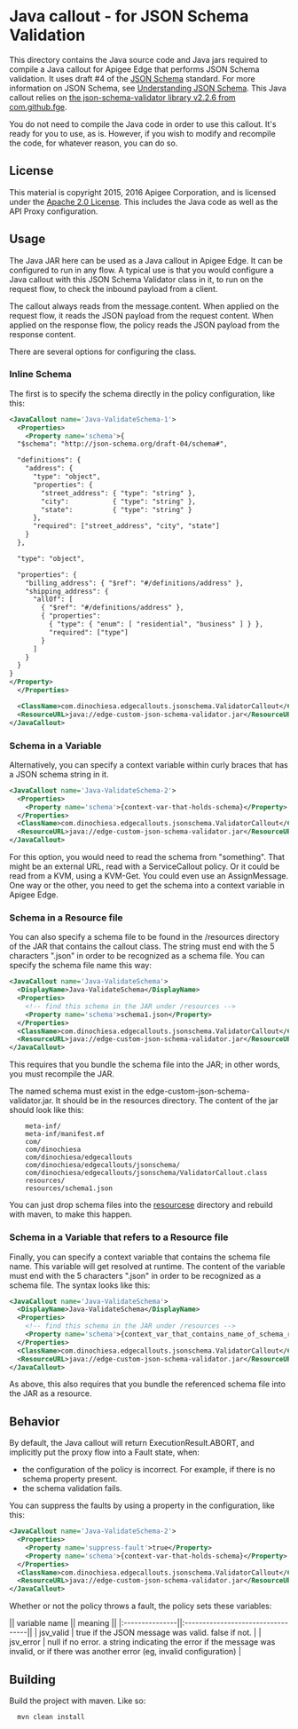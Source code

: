 # Java callout - for JSON Schema Validation

This directory contains the Java source code and Java jars required to
compile a Java callout for Apigee Edge that performs JSON Schema
validation.  It uses draft #4 of the [JSON Schema](https://tools.ietf.org/html/draft-wright-json-schema-00) standard.
For more information on JSON Schema, see [Understanding JSON Schema](https://spacetelescope.github.io/understanding-json-schema/structuring.html). 
This Java callout relies on [the json-schema-validator library v2.2.6 from com.github.fge](https://github.com/daveclayton/json-schema-validator). 

You do not need to compile the Java code in order to use this
callout. It's ready for you to use, as is. However, if you wish to modify and
recompile the code, for whatever reason, you can do so.

## License

This material is copyright 2015, 2016 Apigee Corporation, 
and is licensed under the [Apache 2.0 License](LICENSE). This includes the Java code as well as the API Proxy configuration. 


## Usage

The Java JAR here can be used as a Java callout in Apigee Edge. It can
be configured to run in any flow. A typical use is that you would
configure a Java callout with this JSON Schema Validator class in it, to
run on the request flow, to check the inbound payload from a client. 

The callout always reads from the message.content. When applied on the request flow, it reads the JSON payload from the request content. When applied on the response flow, the policy reads the JSON payload from the response content. 

There are several options for configuring the class.

### Inline Schema

The first is to specify the schema directly in the policy configuration, like this:

```xml
<JavaCallout name='Java-ValidateSchema-1'>
  <Properties>
    <Property name='schema'>{
  "$schema": "http://json-schema.org/draft-04/schema#",

  "definitions": {
    "address": {
      "type": "object",
      "properties": {
        "street_address": { "type": "string" },
        "city":           { "type": "string" },
        "state":          { "type": "string" }
      },
      "required": ["street_address", "city", "state"]
    }
  },

  "type": "object",

  "properties": {
    "billing_address": { "$ref": "#/definitions/address" },
    "shipping_address": {
      "allOf": [
        { "$ref": "#/definitions/address" },
        { "properties":
          { "type": { "enum": [ "residential", "business" ] } },
          "required": ["type"]
        }
      ]
    }
  }
}
</Property>
  </Properties>

  <ClassName>com.dinochiesa.edgecallouts.jsonschema.ValidatorCallout</ClassName>
  <ResourceURL>java://edge-custom-json-schema-validator.jar</ResourceURL>
</JavaCallout>
```

### Schema in a Variable

Alternatively, you can specify a context variable within curly braces that
has a JSON schema string in it. 

```xml
<JavaCallout name='Java-ValidateSchema-2'>
  <Properties>
    <Property name='schema'>{context-var-that-holds-schema}</Property>
  </Properties>
  <ClassName>com.dinochiesa.edgecallouts.jsonschema.ValidatorCallout</ClassName>
  <ResourceURL>java://edge-custom-json-schema-validator.jar</ResourceURL>
</JavaCallout>
```

For this option, you would need to read the schema from "something". That might be an external URL, read with a ServiceCallout policy.  Or it could be read from a KVM, using a KVM-Get.  You could even use an AssignMessage. One way or the other, you need to get the schema into a context variable in Apigee Edge. 


### Schema in a Resource file

You can also specify a schema file to be found in the /resources
directory of the JAR that contains the callout class. The string must
end with the 5 characters ".json" in order to be recognized as a schema
file. You can specify the schema file name this way:

```xml
<JavaCallout name='Java-ValidateSchema'>
  <DisplayName>Java-ValidateSchema</DisplayName>
  <Properties>
    <!-- find this schema in the JAR under /resources -->
    <Property name='schema'>schema1.json</Property>
  </Properties>
  <ClassName>com.dinochiesa.edgecallouts.jsonschema.ValidatorCallout</ClassName>
  <ResourceURL>java://edge-custom-json-schema-validator.jar</ResourceURL>
</JavaCallout>
```

This requires that you bundle the schema file into the JAR; in other words, you must recompile the JAR. 


The named schema must exist in the edge-custom-json-schema-validator.jar.
It should be in the resources directory.  The content of the jar
should look like this: 

        meta-inf/                                       
        meta-inf/manifest.mf                            
        com/                                            
        com/dinochiesa
        com/dinochiesa/edgecallouts
        com/dinochiesa/edgecallouts/jsonschema/                      
        com/dinochiesa/edgecallouts/jsonschema/ValidatorCallout.class
        resources/                                      
        resources/schema1.json                          

You can just drop schema files into the [resourcese](src/main/resources) directory and rebuild with maven, to make this happen. 


### Schema in a Variable that refers to a Resource file

Finally, you can specify a context variable that contains the schema
file name. This variable will get resolved at runtime. The content of
the variable must end with the 5 characters ".json" in order to be
recognized as a schema file.  The syntax looks like this:

```xml
<JavaCallout name='Java-ValidateSchema'>
  <DisplayName>Java-ValidateSchema</DisplayName>
  <Properties>
    <!-- find this schema in the JAR under /resources -->
    <Property name='schema'>{context_var_that_contains_name_of_schema_resource}</Property>
  </Properties>
  <ClassName>com.dinochiesa.edgecallouts.jsonschema.ValidatorCallout</ClassName>
  <ResourceURL>java://edge-custom-json-schema-validator.jar</ResourceURL>
</JavaCallout>
```

As above, this also requires that you bundle the referenced schema file into the JAR as a resource.

## Behavior

By default, the Java callout will return ExecutionResult.ABORT, and implicitly put the proxy flow into a Fault state, when:

* the configuration of the policy is incorrect. For example, if there is no schema property present.
* the schema validation fails.

You can suppress the faults by using a property in the configuration, like this: 

```xml
<JavaCallout name='Java-ValidateSchema-2'>
  <Properties>
    <Property name='suppress-fault'>true</Property>
    <Property name='schema'>{context-var-that-holds-schema}</Property>
  </Properties>
  <ClassName>com.dinochiesa.edgecallouts.jsonschema.ValidatorCallout</ClassName>
  <ResourceURL>java://edge-custom-json-schema-validator.jar</ResourceURL>
</JavaCallout>
```

Whether or not the policy throws a fault, the policy sets these variables:

|| variable name || meaning ||
|:---------------||:----------------------------------||
| jsv_valid      | true if the JSON message was valid. false if not. |
| jsv_error      | null if no error. a string indicating the error if the message was invalid, or if there was another error (eg, invalid configuration) |



## Building

Build the project with maven.  Like so:

```
  mvn clean install
```


